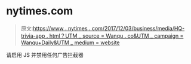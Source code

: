 # nytimes.com

> 原文:[https://www . nytimes . com/2017/12/03/business/media/HQ-trivia-app . html？UTM _ source = Wanqu . co&UTM _ campaign = Wanqu+Daily&UTM _ medium = website](https://www.nytimes.com/2017/12/03/business/media/hq-trivia-app.html?utm_source=wanqu.co&utm_campaign=Wanqu+Daily&utm_medium=website)

请启用 JS 并禁用任何广告拦截器